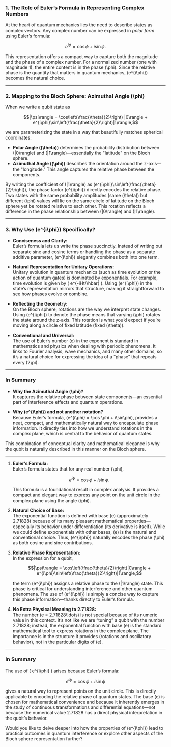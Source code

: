 ### 1. The Role of Euler’s Formula in Representing Complex Numbers

At the heart of quantum mechanics lies the need to describe states as complex vectors. Any complex number can be expressed in *polar form* using Euler’s formula:

```math
e^{i\phi} = \cos \phi + i \sin\phi.
```

This representation offers a compact way to capture both the magnitude and the phase of a complex number. For a normalized number (one with magnitude 1), the entire content is in the phase \(\phi\). Since the relative phase is the quantity that matters in quantum mechanics, \(e^{i\phi}\) becomes the natural choice.

---

### 2. Mapping to the Bloch Sphere: Azimuthal Angle \(\phi\)

When we write a qubit state as

```math
|\psi\rangle = \cos\left(\frac{\theta}{2}\right) |0\rangle + e^{i\phi}\sin\left(\frac{\theta}{2}\right)|1\rangle,
```

we are parameterizing the state in a way that beautifully matches spherical coordinates:

- **Polar Angle (\(\theta\))** determines the probability distribution between \(|0\rangle\) and \(|1\rangle\)—essentially the "latitude" on the Bloch sphere.
- **Azimuthal Angle (\(\phi\))** describes the orientation around the z-axis—the "longitude." This angle captures the relative phase between the components.

By writing the coefficient of \(|1\rangle\) as \(e^{i\phi}\sin\left(\frac{\theta}{2}\right)\), the phase factor \(e^{i\phi}\) directly encodes the relative phase. Two states with the same probability amplitudes (same \(\theta\)) but different \(\phi\) values will lie on the same circle of latitude on the Bloch sphere yet be rotated relative to each other. This rotation reflects a difference in the phase relationship between \(|0\rangle\) and \(|1\rangle\).

---

### 3. Why Use \(e^{i\phi}\) Specifically?

- **Conciseness and Clarity:**  
  Euler’s formula lets us write the phase succinctly. Instead of writing out separate sine and cosine terms or handling the phase as a separate additive parameter, \(e^{i\phi}\) elegantly combines both into one term.
  
- **Natural Representation for Unitary Operations:**  
  Unitary evolution in quantum mechanics (such as time evolution or the action of quantum gates) is dominated by exponentials. For example, time evolution is given by \( e^{-iHt/\hbar} \). Using \(e^{i\phi}\) in the state’s representation mirrors that structure, making it straightforward to see how phases evolve or combine.
  
- **Reflecting the Geometry:**  
  On the Bloch sphere, rotations are the way we interpret state changes. Using \(e^{i\phi}\) to denote the phase means that varying \(\phi\) rotates the state around the z-axis. This rotation is what you’d expect if you’re moving along a circle of fixed latitude (fixed \(\theta\)).

- **Conventional and Universal:**  
  The use of Euler’s number \(e\) in the exponent is standard in mathematics and physics when dealing with periodic phenomena. It links to Fourier analysis, wave mechanics, and many other domains, so it’s a natural choice for expressing the idea of a “phase” that repeats every \(2\pi\).

---

### In Summary

- **Why the Azimuthal Angle \(\phi\)?**  
  It captures the relative phase between state components—an essential part of interference effects and quantum operations.
  
- **Why \(e^{i\phi}\) and not another notation?**  
  Because Euler’s formula, \(e^{i\phi} = \cos \phi + i\sin\phi\), provides a neat, compact, and mathematically natural way to encapsulate phase information. It directly ties into how we understand rotations in the complex plane, which is central to the behavior of quantum states.

This combination of conceptual clarity and mathematical elegance is why the qubit is naturally described in this manner on the Bloch sphere.

---

1. **Euler’s Formula:**  
   Euler’s formula states that for any real number \(\phi\),

   ```math
   e^{i\phi} = \cos\phi + i\sin\phi.
   ```

   This formula is a foundational result in complex analysis. It provides a compact and elegant way to express any point on the unit circle in the complex plane using the angle \(\phi\).

2. **Natural Choice of Base:**  
   The exponential function is defined with base \(e\) (approximately 2.71828) because of its many pleasant mathematical properties—especially its behavior under differentiation (its derivative is itself). While we could define exponentials with other bases, \(e\) is the natural and conventional choice. Thus, \(e^{i\phi}\) naturally encodes the phase \(\phi\) as both cosine and sine contributions.

3. **Relative Phase Representation:**  
   In the expression for a qubit,

   ```math
   |\psi\rangle = \cos\left(\frac{\theta}{2}\right)|0\rangle + e^{i\phi}\sin\left(\frac{\theta}{2}\right)|1\rangle,
   ```

   the term \(e^{i\phi}\) assigns a relative phase to the \(|1\rangle\) state. This phase is critical for understanding interference and other quantum phenomena. The use of \(e^{i\phi}\) is simply a concise way to capture this phase information—thanks directly to Euler’s formula.

4. **No Extra Physical Meaning to 2.71828:**  
   The number \(e = 2.71828\ldots\) is not special because of its numeric value in this context. It’s not like we are “tuning” a qubit with the number 2.71828; instead, the exponential function with base \(e\) is the standard mathematical tool to express rotations in the complex plane. The importance is in the structure it provides (rotations and oscillatory behavior), not in the particular digits of \(e\).

---

### In Summary

The use of \( e^{i\phi} \) arises because Euler’s formula:

```math
e^{i\phi} = \cos\phi + i\sin\phi
```

gives a natural way to represent points on the unit circle. This is directly applicable to encoding the relative phase of quantum states. The base \(e\) is chosen for mathematical convenience and because it inherently emerges in the study of continuous transformations and differential equations—not because the numerical value 2.71828 has a direct physical interpretation in the qubit’s behavior.

Would you like to delve deeper into how the properties of \(e^{i\phi}\) lead to practical outcomes in quantum interference or explore other aspects of the Bloch sphere representation further?
